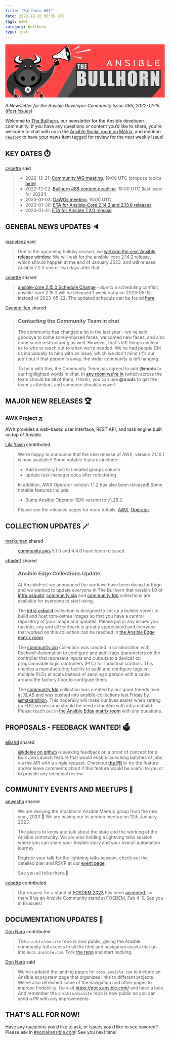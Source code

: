 ```yaml
---
title: "Bullhorn #85"
date: 2022-12-16 00:35 UTC
tags: news
category: bullhorn
type: text
---
```


![Ansible Bullhorn banner](/images/bullhorn-banner-mango.png)

*A Newsletter for the Ansible Developer Community*
*Issue #85, 2022-12-15 ([Past Issues](https://us19.campaign-archive.com/home/?u=56d874e027110e35dea0e03c1&id=d6635f5420))*

Welcome to [The Bullhorn](https://github.com/ansible/community/wiki/News#the-bullhorn), our newsletter for the Ansible developer community. If you have any questions or content you’d like to share, you're welcome to chat with us in the [Ansible Social room on Matrix](https://matrix.to/#/#social:ansible.com), and mention [`newsbot`](https://matrix.to/#/@newsbot:ansible.im) to have your news item tagged for review for the next weekly issue!

<!-- TEASER_END -->

## KEY DATES ⏱️

[cybette](https://matrix.to/#/@cybette:ansible.im) said

> * 2022-12-21: [Community WG meeting](https://github.com/ansible/community/issues/645), 19:00 UTC (propose topics [here](https://github.com/ansible-community/community-topics/issues))
> * 2022-12-22: [Bullhorn #86 content deadline](https://github.com/ansible/community/wiki/News#the-bullhorn), 18:00 UTC (last issue for 2022!)
> * 2023-01-03: [DaWGs meeting](https://github.com/ansible/community/issues/643), 16:00 UTC
> * 2023-01-30: [ETA for Ansible-Core 2.14.2 and 2.13.8 releases](https://groups.google.com/g/ansible-devel/c/IQ7VPnw9yS8)
> * 2023-01-31: [ETA for Ansible 7.2.0 release](https://groups.google.com/g/ansible-devel/c/htFjU7jZVYA)

## GENERAL NEWS UPDATES 🔈️

[mariolenz](https://matrix.to/#/@mariolenz:matrix.org) said

> Due to the upcoming holiday season, we [will skip the next Ansible release window](https://groups.google.com/g/ansible-announce/c/r2MvrvOIcpQ). We will wait for the ansible-core 2.14.2 release, which should happen at the end of January 2023, and will release Ansible 7.2.0 one or two days after that.

[cybette](https://matrix.to/#/@cybette:ansible.im) shared

> [ansible-core 2.15.0 Schedule Change](https://groups.google.com/g/ansible-devel/c/KtGFm6fCB7U) - due to a scheduling conflict, ansible-core 2.15.0 will be released 1 week early on 2023-05-15 instead of 2023-05-22. The updated schedule can be found [here](https://github.com/ansible/ansible/blob/devel/docs/docsite/rst/roadmap/ROADMAP_2_15.rst).

[Gwmngilfen](https://matrix.to/#/@gwmngilfen:ansible.im) shared

> ### Contacting the Community Team in chat
> 
> The community has changed a lot in the last year - we've said goodbye to some sorely-missed faces, welcomed new faces, and also done some restructuring as well. However, that's left things unclear as to who to reach out to when we're needed. We've had people DM us individually to help with an issue, which we don't mind (it's our job!) but if that person is away, the wider community is left hanging.
> 
> To help with this, the Community Team has agreed to add **@mods** to our highlighted words in chat. In [any room we're in](https://docs.ansible.com/ansible/devel/community/communication.html#real-time-chat) (which across the team should be all of them, I think), you can use **@mods**  to get the team's attention, and someone should answer!

## MAJOR NEW RELEASES 🏆️

### AWX Project [↗](https://github.com/ansible/awx)

AWX provides a web-based user interface, REST API, and task engine built on top of Ansible.

[Lila Yasin](https://matrix.to/#/@lyasin:matrix.org) contributed

> We're happy to announce that the next release of AWX, version 21.10.1 is now available!
> Some notable features include:
> * Add inventory host list related groups column
> * update task manager docs after refactoring
> 
> In addition, AWX Operator version 1.1.2 has also been released!
> Some notable features include:
> * Bump Ansible Operator SDK version to v1.25.3
> 
> Please see the releases pages for more details: [AWX](https://github.com/ansible/awx/releases/tag/21.10.1), [Operator](https://github.com/ansible/awx-operator/releases/tag/1.1.2).

## COLLECTION UPDATES 🪄

[markuman](https://matrix.to/#/@markuman:matrix.org) shared

> [community.aws](https://galaxy.ansible.com/community/aws) 5.1.0 and 4.4.0 have been released.

[chadmf](https://matrix.to/#/@chadmf:ansible.im) shared

> ### Ansible Edge Collections Update 
> At AnsibleFest we announced the work we have been doing for Edge and we wanted to update everyone in The Bullhorn that version 1.0 of [infra.osbuild](https://github.com/redhat-cop/infra.osbuild), [community.cip](https://github.com/ansible-collections/community.cip) and [community.fdo](https://github.com/ansible-collections/community.fdo) collections are available for everyone to start using.
> 
> The [infra.osbuild](https://github.com/redhat-cop/infra.osbuild) collection is designed to set up a builder server to build and host rpm-ostree images so that you have a central repository of your image and updates. Please put in any issues you run into, any and all feedback is greatly appreciated and everyone that worked on this collection can be reached in [the Ansible Edge matrix room](https://matrix.to/#/#edge:ansible.com).
> 
> The [community.cip](https://github.com/ansible-collections/community.cip) collection was created in collaboration with Rockwell Automation to configure and audit tags (parameters on the controller that represent inputs and outputs to a device) on programmable logic controllers (PLC) for industrial controls. This enables a manufacturing facility to audit and configure tags on multiple PLCs at scale instead of sending a person with a cable around the factory floor to configure them.
> 
> The [community.fdo](https://github.com/ansible-collections/community.fdo) collection was created by our good friends over at XLAB and was pushed into ansible-collections last Friday by [@maxamillion](https://github.com/maxamillion). This hopefully will make our lives easier when setting up FDO servers and should be used in tandem with infra.osbuild. Please reach out in [the Ansible Edge matrix room](https://matrix.to/#/#edge:ansible.com) with any questions.

## PROPOSALS - FEEDBACK WANTED! 🗳️

[elijahd](https://matrix.to/#/@elijahd:ansible.im) shared

> [@kdelee on github](https://github.com/kdelee) is seeking feedback on a proof of concept for a Bulk Job Launch feature that would enable launching batches of jobs via the API with a single request. Checkout [the PR](https://github.com/ansible/awx/pull/13331) to try the feature and/or leave comments about if this feature would be useful to you or to provide any technical review.

## COMMUNITY EVENTS AND MEETUPS 📅

[anwesha](https://matrix.to/#/@anwesha:ansible.im) shared

> We are reviving the Stockholm Ansible Meetup group from the new year, 2023 💖 We are having our in-person meetup on 12th January 2023.
> 
> The plan is to know and talk about the state and the working of the Ansible community. We are also holding a lightning talks session where you can share your Ansible story and your overall automation journey.
> 
> Register your talk for the lightning talks session, check out the detailed plan and RSVP at our [event page](https://www.meetup.com/ansible-stockholm/events/290310440/). 
> 
> See you all folks there.🙂

[cybette](https://matrix.to/#/@cybette:ansible.im) contributed

> Our request for a stand at [FOSDEM 2023](https://fosdem.org/2023/) has been [accepted](https://fosdem.org/2023/news/2022-12-08-accepted-stands-fosdem-2023/), so there'll be an Ansible Community stand at FOSDEM, Feb 4-5. See you in Brussels! 

## DOCUMENTATION UPDATES 📑

[Don Naro](https://matrix.to/#/@orandon:ansible.im) contributed

> The `ansible/docsite` repo is now public, giving the Ansible community full access to all the html and navigation assets that go into `docs.ansible.com`. Fork [the repo](https://github.com/ansible/docsite) and start hacking.

[Don Naro](https://matrix.to/#/@orandon:ansible.im) said

> We've updated the landing pages for `docs.ansible.com` to include an Ansible ecosystem page that organizes links to different projects. We've also refreshed some of the navigation and other pages to improve findability. Go visit https://docs.ansible.com/ and have a look. And remember the `ansible/docsite` repo is now public so you can send a PR with any improvements.

## THAT'S ALL FOR NOW!

Have any questions you’d like to ask, or issues you’d like to see covered? Please ask in [#social:ansible.com](https://matrix.to/#/#social:ansible.com)! See you next time!
